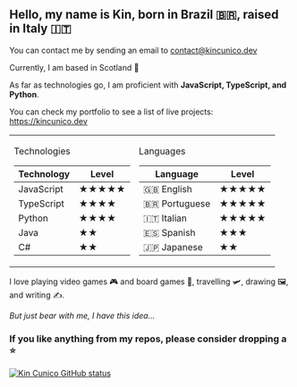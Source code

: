 ## Hello, my name is Kin, born in Brazil 🇧🇷, raised in Italy 🇮🇹
You can contact me by sending an email to contact@kincunico.dev

Currently, I am based in Scotland 🏴󠁧󠁢󠁳󠁣󠁴󠁿 <br>

As far as technologies go, I am proficient with <b>JavaScript, TypeScript, and Python</b>. <br>

You can check my portfolio to see a list of live projects: https://kincunico.dev

<table>
  <tr>
    <td>

Technologies

| Technology  | Level |
|------------|-------|
| JavaScript | ★★★★★ |
| TypeScript | ★★★★   | 
| Python     | ★★★★  |
| Java       | ★★    |
| C#         | ★★    |

</td>
<td>

Languages

| Language      | Level |
|--------------|-------|
| 🇬🇧 English   | ★★★★★ |
| 🇧🇷 Portuguese | ★★★★★ | 
| 🇮🇹 Italian   | ★★★★★ |
| 🇪🇸 Spanish   | ★★★   |
| 🇯🇵 Japanese  | ★★    |

</td>
  </tr>
</table>


I love playing video games 🎮 and board games 🎲, travelling 🛩️, drawing 🖼️, and writing ✍️. <br>

<i>But just bear with me, I have this idea...</i>


### If you like anything from my repos, please consider dropping a ⭐

<div>
	<a href="https://github.com/kin-cunico/github-readme-stats">
		<img
			src="https://github-readme-stats-sigma-five.vercel.app/api/top-langs/?username=kin-cunico&theme=blue-green&layout=compact"
			alt="Kin Cunico GitHub status"
		/>
	</a>
</div>
